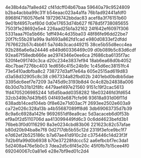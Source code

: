 4e38b4da7fa8ed42
cf41dcff04b67baa
59640a79c9524809
b2ba4acbba99c31f
b54eaac023a4a1fa
76b1ad92441afdf0
8968f47160576ef4
197296742bbdac83
acef8a3f76151b60
9e01bf4957cef80d
0d0e17653d74b627
f678d5f738085655
7503f1e28692e5e4
226aad25b1a32162
24f642ef6097f306
5331aaa7f0a5b66c
1dff494c4d35ba03
48f86fe96dd22be7
20f7fc55b281a99a
9a1693a862fd1cad
e980d0833ef2dfdd
7676622b57c4bb61
5a7d4b3cacd49215
38ce5b55d8ecc4ea
92b286a6e6a24446
e849d60336469c09
d0b089b5c83d6cdf
92ea67f58edb666e
ae2974346e0ee6ca
2f686cba6135f7ac
520f4e091740c3ca
d20c234e3837ef94
18ab6ea68d0b4052
4bc7bae7276bc403
1ed656c415c24b9c
1c45d6ec38151fc4
73e5410adbfba8c2
738727d3aff7e64a
605e2515ad619d83
d3a58d32905c8c38
c967334a82fbd02b
2401ebd0bdbb5dae
3395dc6eef7e7209
3a745d9c3193b8d4
0c4c82b24838a006
6b30d7b31b12f8fc
4479aef497e21560
9151c19f2cac5613
1fd4705206985244
1d5d5badd0358282
18e03246fd3fd654
32cb349b7d43fb65
04f493e687fcfe96
93618a931d06f11d
638adb14ced104eb
0f8e62e71d03ac7f
2693ee2502e603a9
ca72e026c328a13b
a4b55687089ff8d6
3db69063735d7b39
8c9a6c6928a142fe
9692651df8ea9cac
5d3acaceb6d0f53b
ef9a0f2d5110706d
aa413099449fd6c3
0c6dd4623befd3b1
76beb3f0d0116290
8a3e0234cbd83b06
221623c82c57afae
b80d20b94ba8e7f8
0d2717db5b55c12d
2319f3efce9bc1f7
e7d62ef2b525186c
b7a67ae41d910c2d
c375446c14d23f3f
7d2b6fa99d0b6938
b70e37228fdccc52
aa6efbcbf7ec3da1
5d2408a476e5b0c3
7dea2d5c6f45e20c
45f0fb7b15cee4f0
692040067c0a81e6
e28e7bf9ed01c2d4
